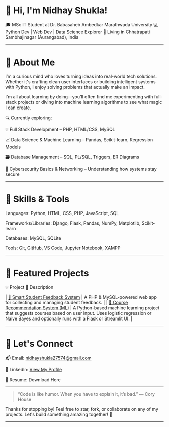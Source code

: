 # 👋 Hi, I'm Nidhay Shukla!

🎓 MSc IT Student at Dr. Babasaheb Ambedkar Marathwada University
💻 Python Dev | Web Dev | Data Science Explorer
📍 Living in Chhatrapati Sambhajinagar (Aurangabad), India


---

# 🌟 About Me

I’m a curious mind who loves turning ideas into real-world tech solutions. Whether it's crafting clean user interfaces or building intelligent systems with Python, I enjoy solving problems that actually make an impact.

I'm all about learning by doing—you'll often find me experimenting with full-stack projects or diving into machine learning algorithms to see what magic I can create.

🔍 Currently exploring:

💡 Full Stack Development – PHP, HTML/CSS, MySQL

📈 Data Science & Machine Learning – Pandas, Scikit-learn, Regression Models

🗃️ Database Management – SQL, PL/SQL, Triggers, ER Diagrams

🔐 Cybersecurity Basics & Networking – Understanding how systems stay secure



---

# 💼 Skills & Tools

Languages: Python, HTML, CSS, PHP, JavaScript, SQL

Frameworks/Libraries: Django, Flask, Pandas, NumPy, Matplotlib, Scikit-learn

Databases: MySQL, SQLite

Tools: Git, GitHub, VS Code, Jupyter Notebook, XAMPP



---

# 🚀 Featured Projects

💡 Project	🔎 Description

| [🔹 Smart Student Feedback System](https://github.com/nidhayshukla45/smart-feedback-system.git) | A PHP & MySQL-powered web app for collecting and managing student feedback. |
| [🔹 Course Recommendation System (ML)](https://github.com/nidhayshukla45/course-recomendation-system.git) | A Python-based machine learning project that suggests courses based on user input. Uses logistic regression or Naive Bayes and optionally runs with a Flask or Streamlit UI. |



---

# 🤝 Let's Connect

📬 Email: nidhayshukla27574@gmail.com

💼 LinkedIn: [View My Profile](https://www.linkedin.com/in/nidhay-shukla-4326a0343)

📄 Resume: Download Here <!-- replace with real link -->



---

> “Code is like humor. When you have to explain it, it’s bad.”
— Cory House



Thanks for stopping by! Feel free to star, fork, or collaborate on any of my projects. Let's build something amazing together! 🚀


---
